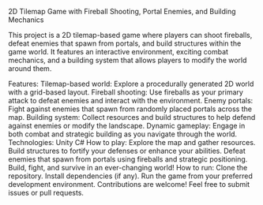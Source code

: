 2D Tilemap Game with Fireball Shooting, Portal Enemies, and Building Mechanics

This project is a 2D tilemap-based game where players can shoot fireballs, defeat enemies that spawn from portals, and build structures within the game world. It features an interactive environment, exciting combat mechanics, and a building system that allows players to modify the world around them.

Features:
Tilemap-based world: Explore a procedurally generated 2D world with a grid-based layout.
Fireball shooting: Use fireballs as your primary attack to defeat enemies and interact with the environment.
Enemy portals: Fight against enemies that spawn from randomly placed portals across the map.
Building system: Collect resources and build structures to help defend against enemies or modify the landscape.
Dynamic gameplay: Engage in both combat and strategic building as you navigate through the world.
Technologies:
Unity
C#
How to play:
Explore the map and gather resources.
Build structures to fortify your defenses or enhance your abilities.
Defeat enemies that spawn from portals using fireballs and strategic positioning.
Build, fight, and survive in an ever-changing world!
How to run:
Clone the repository.
Install dependencies (if any).
Run the game from your preferred development environment.
Contributions are welcome! Feel free to submit issues or pull requests.
